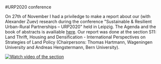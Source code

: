 #URP2020 conference

On 27th of November I had a priviledge to make a report about our (with Alexander Zuev) research during the conference "Sustainable & Resilient Urban-Rural Partnerships – URP2020" held in Leipzig. The Agenda and the book of abstracts is availiable [here](https://www.urp2020.eu/agenda.html "Link").
Our report was done at the section S11: Land Thrift, Housing and Densification - International Perspectives on Strategies of Land Policy (Chairpersons: Thomas Hartmann, Wageningen University and Andreas Hengstermann, Bern University).

[![Watch video of the section]({https://res.cloudinary.com/dmiazmgpj/image/upload/v1606531666/Screenshot_2020-11-28_%D0%B2_03.43.29_jka9cc.png})]({https://player.vimeo.com/video/481808615} "International Perspectives on Strategies of Land Policy")

